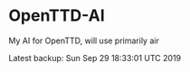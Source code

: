 # OpenTTD-AI
My AI for OpenTTD, will use primarily air

Latest backup: Sun Sep 29 18:33:01 UTC 2019

